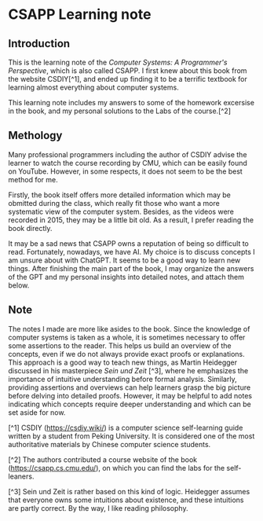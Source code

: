 # CSAPP Learning note

## Introduction

This is the learning note of the *Computer Systems: A Programmer's Perspective*, which is also called CSAPP. I first knew about this book from the website CSDIY[^1], and ended up finding it to be a terrific textbook for learning almost everything about computer systems.

This learning note includes my answers to some of the homework excersise in the book, and my personal solutions to the Labs of the course.[^2]

## Methology

Many professional programmers including the author of CSDIY advise the learner to watch the course recording by CMU, which can be easily found on YouTube. However, in some respects, it does not seem to be the best method for me.

Firstly, the book itself offers more detailed information which may be obmitted during the class, which really fit those who want a more systematic view of the computer system. Besides, as the videos were recorded in 2015, they may be a little bit old. As a result, I prefer reading the book directly.

It may be a sad news that CSAPP owns a reputation of being so difficult to read. Fortunately, nowadays, we have AI. My choice is to discuss concepts I am unsure about with ChatGPT. It seems to be a good way to learn new things. After finishing the main part of the book, I may organize the answers of the GPT and my personal insights into detailed notes, and attach them below.

## Note

The notes I made are more like asides to the book. Since the knowledge of computer systems is taken as a whole, it is sometimes necessary to offer some assertions to the reader. This helps us build an overview of the concepts, even if we do not always provide exact proofs or explanations. This approach is a good way to teach new things, as Martin Heidegger discussed in his masterpiece *Sein und Zeit* [^3], where he emphasizes the importance of intuitive understanding before formal analysis. Similarly, providing assertions and overviews can help learners grasp the big picture before delving into detailed proofs. However, it may be helpful to add notes indicating which concepts require deeper understanding and which can be set aside for now.


[^1] CSDIY (https://csdiy.wiki/) is a computer science self-learning guide written by a student from Peking University. It is considered one of the most authoritative materials by Chinese computer science students.

[^2] The authors contributed a course website of the book (https://csapp.cs.cmu.edu/), on which you can find the labs for the self-leaners.

[^3] Sein und Zeit is rather based on this kind of logic. Heidegger assumes that everyone owns some intuitions about existence, and these intuitions are partly correct. By the way, I like reading philosophy.